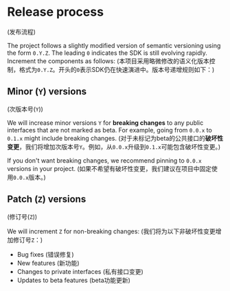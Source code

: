# Release process
(发布流程)

The project follows a slightly modified version of semantic versioning using the form `0.Y.Z`. The leading `0` indicates the SDK is still evolving rapidly. Increment the components as follows:
(本项目采用略微修改的语义化版本控制，格式为`0.Y.Z`。开头的`0`表示SDK仍在快速演进中。版本号递增规则如下：)

## Minor (`Y`) versions
(次版本号(`Y`))

We will increase minor versions `Y` for **breaking changes** to any public interfaces that are not marked as beta. For example, going from `0.0.x` to `0.1.x` might include breaking changes.
(对于未标记为beta的公共接口的**破坏性变更**，我们将增加次版本号`Y`。例如，从`0.0.x`升级到`0.1.x`可能包含破坏性变更。)

If you don't want breaking changes, we recommend pinning to `0.0.x` versions in your project.
(如果不希望有破坏性变更，我们建议在项目中固定使用`0.0.x`版本。)

## Patch (`Z`) versions
(修订号(`Z`))

We will increment `Z` for non-breaking changes:
(我们将为以下非破坏性变更增加修订号`Z`：)

- Bug fixes
(错误修复)
- New features
(新功能)
- Changes to private interfaces
(私有接口变更)
- Updates to beta features
(beta功能更新)
